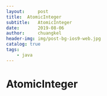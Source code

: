 ```yaml
---
layout:     post
title:	AtomicInteger
subtitle: 	AtomicInteger
date:       2019-08-06
author:     chuangkel
header-img: img/post-bg-ios9-web.jpg
catalog: true
tags:
    - java
---
```


# AtomicInteger

